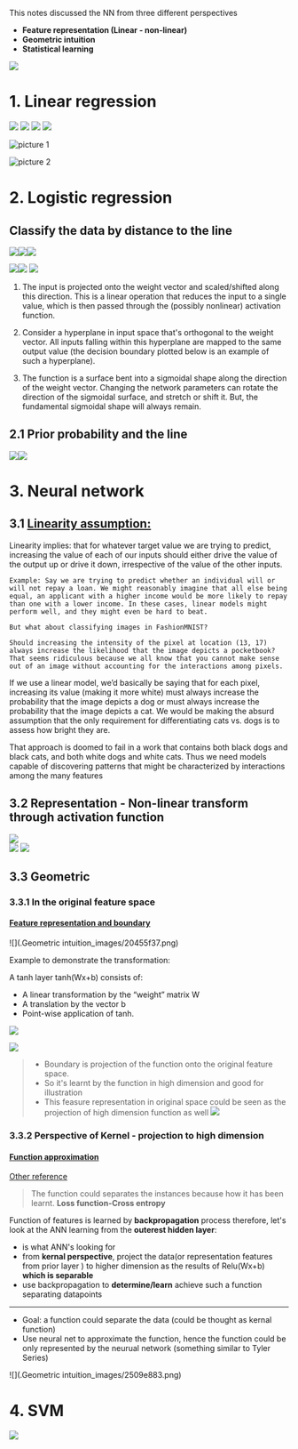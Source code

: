 This notes discussed the NN from three different perspectives

- **Feature representation (Linear - non-linear)**
- **Geometric intuition**
- **Statistical learning**


![](.Neural_net_work_images/fa25f84b.png)

# 1. Linear regression
![](.Neural_net_work_images/606b2866.png)
![](.Neural_net_work_images/175201d6.png)
![](.Neural_net_work_images/270f5bf5.png)
![](.Neural_net_work_images/c75556be.png)

![picture 1](../../images/a4576f84b140f840baa39243f911e2616379bf76f21fb9d4fe88ed9e3ae5dd18.jpg)  

![picture 2](../../images/960da22eee12f7570431c03f2812e3aae3ac637fb72d4518ba7399a1baa40368.png)  

# 2. Logistic regression

## Classify the data by distance to the line

![](.Neural_net_work_images/498b7559.png)![](.Neural_net_work_images/f3147230.png)![](.Neural_net_work_images/e7c01cfb.png)

![](.Neural_net_work_images/8c45874f.png)![](.Neural_net_work_images/58141733.png)
![](.Neural_net_work_images/5eba48ea.png)


1.	The input is projected onto the weight vector and scaled/shifted along this direction. This is a linear operation that reduces the input to a single value, which is then passed through the (possibly nonlinear) activation function.

2.	Consider a hyperplane in input space that's orthogonal to the weight vector. All inputs falling within this hyperplane are mapped to the same output value (the decision boundary plotted below is an example of such a hyperplane). 

3.	The function is a surface bent into a sigmoidal shape along the direction of the weight vector. Changing the network parameters can rotate the direction of the sigmoidal surface, and stretch or shift it. But, the fundamental sigmoidal shape will always remain.

## 2.1 Prior probability and the line
![](.Neural_net_work_images/5214ece0.png)![](.Neural_net_work_images/70a922a4.png)


# 3. Neural network
## 3.1 [Linearity assumption:](http://d2l.ai/chapter_multilayer-perceptrons/mlp.html)


Linearity implies: that for whatever target value we are trying to predict, increasing the value of each of our inputs should either drive the value of the output up or drive it down, irrespective of the value of the other inputs.

    Example: Say we are trying to predict whether an individual will or will not repay a loan. We might reasonably imagine that all else being equal, an applicant with a higher income would be more likely to repay than one with a lower income. In these cases, linear models might perform well, and they might even be hard to beat.

    But what about classifying images in FashionMNIST? 
    
    Should increasing the intensity of the pixel at location (13, 17) always increase the likelihood that the image depicts a pocketbook? That seems ridiculous because we all know that you cannot make sense out of an image without accounting for the interactions among pixels.

If we use a linear model, we’d basically be saying that for each pixel, increasing its value (making it more white) 
must always increase the probability that the image depicts a dog or 
must always increase the probability that the image depicts a cat. 
We would be making the absurd assumption that the only requirement for 
differentiating cats vs. dogs is to assess how bright they are. 

That approach is doomed to fail in a work that contains both black dogs and black cats, 
and both white dogs and white cats. Thus we need models capable of discovering patterns 
that might be characterized by interactions among the many features

## 3.2 Representation - Non-linear transform through activation function
![](.Neural_net_work_images/bb8fd916.png)  
![](.Neural_net_work_images/b123a8c2.png)
![](.Neural_net_work_images/0e93135d.png)

## 3.3 Geometric
### 3.3.1 In the original feature space

#### [Feature representation and boundary](https://colah.github.io/posts/2014-03-NN-Manifolds-Topology/)
![](.Geometric intuition_images/20455f37.png)

Example to demonstrate the transformation:  

A tanh layer tanh(Wx+b) consists of:
- A linear transformation by the “weight” matrix W
- A translation by the vector b
- Point-wise application of tanh.

![](https://colah.github.io/posts/2014-03-NN-Manifolds-Topology/img/1layer.gif)

![](https://colah.github.io/posts/2014-03-NN-Manifolds-Topology/img/spiral.1-2.2-2-2-2-2-2.gif)


>- Boundary is projection of the function onto the original feature space. 
>- So it's learnt by the function in high dimension and good for illustration
>- This feasure representation in original space could be seen as the projection 
of high dimension function as well
![](.Neural_net_work_images/42fc6263.png)

### 3.3.2 Perspective of Kernel - projection to high dimension
#### [Function approximation](https://towardsdatascience.com/representation-power-of-neural-networks-8e99a383586) 
[Other reference](http://neuralnetworksanddeeplearning.com/chap4.html)
> The function could separates the instances because how it has been learnt. **Loss function-Cross entropy**

Function of features is learned by **backpropagation** process therefore, 
let's look at the ANN learning from the **outerest hidden layer**:
- is what ANN's looking for 
- from **kernal perspective**, project the data(or representation features from prior layer ) 
to higher dimension as the results of Relu(Wx+b) **which is separable**
- use backpropagation to **determine/learn** achieve such a function separating datapoints
---
- Goal: a function could separate the data (could be thought as kernal function)
- Use neural net to approximate the function, hence the function could be only represented by
the neurual network (something similar to Tyler Series)


![](.Geometric intuition_images/2509e883.png)  


# 4. SVM
![](.Neural_net_work_images/8c45874f.png)